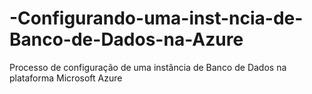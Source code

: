 # -Configurando-uma-inst-ncia-de-Banco-de-Dados-na-Azure
Processo de configuração de uma instância de Banco de Dados na plataforma Microsoft Azure
